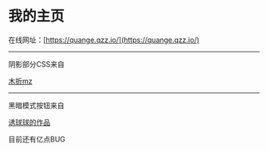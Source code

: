 # 我的主页


在线网址：[https://quange.qzz.io/](https://quange.qzz.io/)

----

阴影部分CSS来自

[木折mz](https://space.bilibili.com/794739)

-----

黑暗模式按钮来自

[诱球球的作品](https://www.bilibili.com/video/BV19g4y1N7bu/)

目前还有亿点BUG
